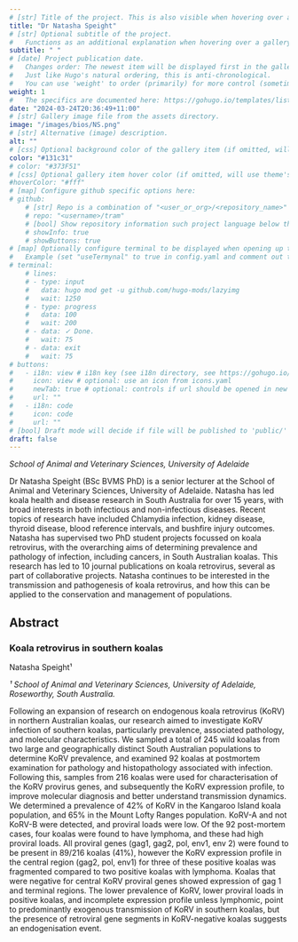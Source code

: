 ```yaml
---
# [str] Title of the project. This is also visible when hovering over a gallery item.
title: "Dr Natasha Speight"
# [str] Optional subtitle of the project. 
#   Functions as an additional explanation when hovering over a gallery item (comment out the following line).
subtitle: " "
# [date] Project publication date.
#   Changes order: The newest item will be displayed first in the gallery. 
#   Just like Hugo's natural ordering, this is anti-chronological.
#   You can use 'weight' to order (primarily) for more control (sometimes it makes sense to put old items before new ones).
weight: 1
#   The specifics are documented here: https://gohugo.io/templates/lists/#order-content
date: "2024-03-24T20:36:49+11:00"
# [str] Gallery image file from the assets directory. 
image: "/images/bios/NS.png"
# [str] Alternative (image) description.
alt: ""
# [css] Optional background color of the gallery item (if omitted, will use theme's fallback).
color: "#131c31"
# color: "#373F51"
# [css] Optional gallery item hover color (if omitted, will use theme's fallback).
#hoverColor: "#fff"
# [map] Configure github specific options here:
# github: 
    # [str] Repo is a combination of "<user_or_org>/<repository_name>"
    # repo: "<username>/tram"
    # [bool] Show repository information such project language below the buttons.
    # showInfo: true
    # showButtons: true
# [map] Optionally configure terminal to be displayed when opening up the gallery item:
#   Example (set "useTermynal" to true in config.yaml and comment out to test it):
# terminal:
    # lines:
    # - type: input
    #   data: hugo mod get -u github.com/hugo-mods/lazyimg 
    #   wait: 1250
    # - type: progress
    #   data: 100
    #   wait: 200
    # - data: ✓ Done.
    #   wait: 75
    # - data: exit
    #   wait: 75
# buttons:
#   - i18n: view # i18n key (see i18n directory, see https://gohugo.io/functions/i18n/)
#     icon: view # optional: use an icon from icons.yaml
#     newTab: true # optional: controls if url should be opened in new tab
#     url: ""
#   - i18n: code 
#     icon: code
#     url: ""
# [bool] Draft mode will decide if file will be published to 'public/' directory.
draft: false
---
```


*School of Animal and Veterinary Sciences, University of Adelaide*


Dr Natasha Speight (BSc BVMS PhD) is a senior lecturer at the School of Animal and Veterinary Sciences, University of Adelaide. Natasha has led koala health and disease research in South Australia for over 15 years, with broad interests in both infectious and non-infectious diseases. Recent topics of research have included Chlamydia infection, kidney disease, thyroid disease, blood reference intervals, and bushfire injury outcomes. Natasha has supervised two PhD student projects focussed on koala retrovirus, with the overarching aims of determining prevalence and pathology of infection, including cancers, in South Australian koalas. This research has led to 10 journal publications on koala retrovirus, several as part of collaborative projects. Natasha continues to be interested in the transmission and pathogenesis of koala retrovirus, and how this can be applied to the conservation and management of populations.

## Abstract

### Koala retrovirus in southern koalas

Natasha Speight¹


*¹ School of Animal and Veterinary Sciences, University of Adelaide, Roseworthy, South Australia.*


Following an expansion of research on endogenous koala retrovirus (KoRV) in northern Australian koalas, our research aimed to investigate KoRV infection of southern koalas, particularly prevalence, associated pathology, and molecular characteristics. We sampled a total of 245 wild koalas from two large and geographically distinct South Australian populations to determine KoRV prevalence, and examined 92 koalas at postmortem examination for pathology and histopathology associated with infection. Following this, samples from 216 koalas were used for characterisation of the KoRV provirus genes, and subsequently the KoRV expression profile, to improve molecular diagnosis and better understand transmission dynamics. We determined a prevalence of 42% of KoRV in the Kangaroo Island koala population, and 65% in the Mount Lofty Ranges population. KoRV-A and not KoRV-B were detected, and proviral loads were low. Of the 92 post-mortem cases, four koalas were found to have lymphoma, and these had high proviral loads. All proviral genes (gag1, gag2, pol, env1, env 2) were found to be present in 89/216 koalas (41%), however the KoRV expression profile in the central region (gag2, pol, env1) for three of these positive koalas was fragmented compared to two positive koalas with lymphoma. Koalas that were negative for central KoRV proviral genes showed expression of gag 1 and terminal regions. The lower prevalence of KoRV, lower proviral loads in positive koalas, and incomplete expression profile unless lymphomic, point to predominantly exogenous transmission of KoRV in southern koalas, but the presence of retroviral gene segments in KoRV-negative koalas suggests an endogenisation event.